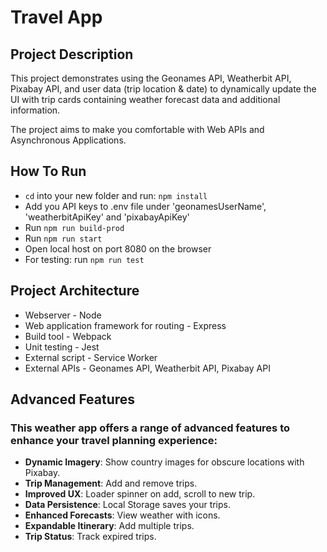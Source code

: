 # Travel App

## Project Description

This project demonstrates using the Geonames API, Weatherbit API, Pixabay API, and user data (trip location & date) to dynamically update the UI with trip cards containing weather forecast data and additional information.

The project aims to make you comfortable with Web APIs and Asynchronous Applications.

## How To Run

-   `cd` into your new folder and run: `npm install`
-   Add you API keys to .env file under 'geonamesUserName', 'weatherbitApiKey' and 'pixabayApiKey'
-   Run `npm run build-prod`
-   Run `npm run start`
-   Open local host on port 8080 on the browser
-   For testing: run `npm run test`

## Project Architecture

-   Webserver - Node
-   Web application framework for routing - Express
-   Build tool - Webpack
-   Unit testing - Jest
-   External script - Service Worker
-   External APIs - Geonames API, Weatherbit API, Pixabay API

## Advanced Features

### This weather app offers a range of advanced features to enhance your travel planning experience:

-   **Dynamic Imagery**: Show country images for obscure locations with Pixabay.
-   **Trip Management**: Add and remove trips.
-   **Improved UX**: Loader spinner on add, scroll to new trip.
-   **Data Persistence**: Local Storage saves your trips.
-   **Enhanced Forecasts**: View weather with icons.
-   **Expandable Itinerary**: Add multiple trips.
-   **Trip Status**: Track expired trips.
